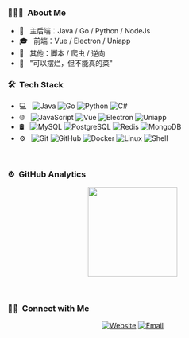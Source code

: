 <h3> 👨🏻‍💻 &nbsp;About Me </h3>

- 🤔 &nbsp; 主后端：Java / Go / Python / NodeJs
- 🎓 &nbsp; 前端：Vue / Electron / Uniapp
- 💼 &nbsp; 其他：脚本 / 爬虫 / 逆向
- 🌱 &nbsp; "可以摆烂，但不能真的菜"

<h3> 🛠 &nbsp;Tech Stack</h3>

- 💻 &nbsp;
  ![Java](https://img.shields.io/badge/-Java-333333?style=flat&logo=openjdk&logoColor=007396)
  ![Go](https://img.shields.io/badge/-Go-333333?style=flat&logo=Go&logoColor=007396)
  ![Python](https://img.shields.io/badge/-Python-333333?style=flat&logo=python)
  ![C#](https://img.shields.io/badge/-C%23-333333?style=flat&logo=csharp&logoColor=00599C)
- 🌐 &nbsp;
  ![JavaScript](https://img.shields.io/badge/-JavaScript-333333?style=flat&logo=javascript)
  ![Vue](https://img.shields.io/badge/-Vue-333333?style=flat&logo=vue.js)
  ![Electron](https://img.shields.io/badge/-Electron-333333?style=flat&logo=Electron)
  ![Uniapp](https://img.shields.io/badge/-Uniapp-333333?style=flat&logo=unicode)
- 🛢 &nbsp;
  ![MySQL](https://img.shields.io/badge/-MySQL-333333?style=flat&logo=mysql)
  ![PostgreSQL](https://img.shields.io/badge/-PostgreSQL-333333?style=flat&logo=postgresql)
  ![Redis](https://img.shields.io/badge/-Redis-333333?style=flat&logo=redis)
  ![MongoDB](https://img.shields.io/badge/-MongoDB-333333?style=flat&logo=mongodb)
- ⚙️ &nbsp;
  ![Git](https://img.shields.io/badge/-Git-333333?style=flat&logo=git)
  ![GitHub](https://img.shields.io/badge/-GitHub-333333?style=flat&logo=github)
  ![Docker](https://img.shields.io/badge/-Docker-333333?style=flat&logo=Docker)
  ![Linux](https://img.shields.io/badge/-Linux-333333?style=flat&logo=Linux)
  ![Shell](https://img.shields.io/badge/-Shell-333333?style=flat&logo=gnubash)

<br/>

### ⚙️ &nbsp;GitHub Analytics

<p align="center">
<a href="https://github.com/jskils">
  <img height="180em" src="https://github-readme-stats-eight-theta.vercel.app/api?username=jskils&show_icons=true&theme=algolia&include_all_commits=true&count_private=true"/>
</a>
</p>

<br/>

<h3> 🤝🏻 &nbsp;Connect with Me </h3>

<p align="center">
<a href="https://yangyulife.com/"><img alt="Website" src="https://img.shields.io/badge/Website-yangyulife.com-blue?style=flat-square&logo=google-chrome"></a>
<a href="mailto:yjskils@gmail.com"><img alt="Email" src="https://img.shields.io/badge/Email-yjskils@gmail.com-blue?style=flat-square&logo=gmail"></a>
</p>

